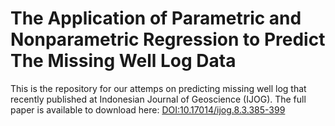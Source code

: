 # The Application of Parametric and Nonparametric Regression to Predict The Missing Well Log Data

This is the repository for our attemps on predicting missing well log that recently published at Indonesian Journal of Geoscience (IJOG). The full paper is available to download here: [DOI:10.17014/ijog.8.3.385-399](http://ijog.bgl.esdm.go.id/index.php/IJOG/article/view/720) 

